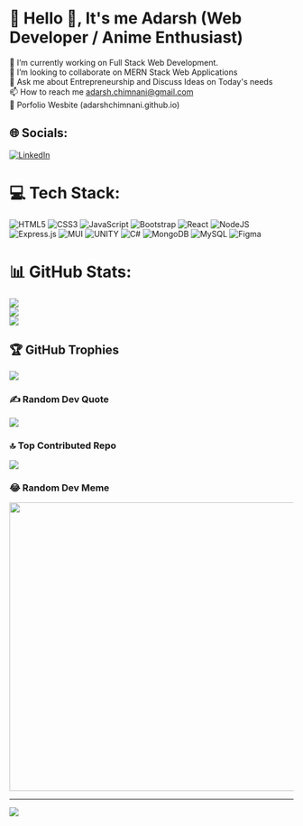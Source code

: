 # 💫 Hello 👋, It's me Adarsh (Web Developer / Anime Enthusiast)
🔭 I’m currently working on Full Stack Web Development.<br>👯 I’m looking to collaborate on MERN Stack Web Applications<br>💬 Ask me about Entrepreneurship and Discuss Ideas on Today's needs<br>📫 How to reach me adarsh.chimnani@gmail.com <br> 🔗 Porfolio Wesbite (adarshchimnani.github.io)


## 🌐 Socials:
[![LinkedIn](https://img.shields.io/badge/LinkedIn-%230077B5.svg?logo=linkedin&logoColor=white)](https://linkedin.com/in/https://www.linkedin.com/in/adarshchimnani) 

# 💻 Tech Stack:
![HTML5](https://img.shields.io/badge/html5-%23E34F26.svg?style=plastic&logo=html5&logoColor=white) ![CSS3](https://img.shields.io/badge/css3-%231572B6.svg?style=plastic&logo=css3&logoColor=white) ![JavaScript](https://img.shields.io/badge/javascript-%23323330.svg?style=plastic&logo=javascript&logoColor=%23F7DF1E) ![Bootstrap](https://img.shields.io/badge/bootstrap-%23563D7C.svg?style=plastic&logo=bootstrap&logoColor=white) ![React](https://img.shields.io/badge/react-%2320232a.svg?style=plastic&logo=react&logoColor=%2361DAFB) ![NodeJS](https://img.shields.io/badge/node.js-6DA55F?style=plastic&logo=node.js&logoColor=white) ![Express.js](https://img.shields.io/badge/express.js-%23404d59.svg?style=plastic&logo=express&logoColor=%2361DAFB) ![MUI](https://img.shields.io/badge/MUI-%230081CB.svg?style=plastic&logo=material-ui&logoColor=white) ![UNITY](https://img.shields.io/badge/Unity-%2320232a.svg?style=plastic&logo=unity&logoColor=white) ![C#](https://img.shields.io/badge/c%23-%23239120.svg?style=plastic&logo=c-sharp&logoColor=white) ![MongoDB](https://img.shields.io/badge/MongoDB-%234ea94b.svg?style=plastic&logo=mongodb&logoColor=white) ![MySQL](https://img.shields.io/badge/mysql-%2300f.svg?style=plastic&logo=mysql&logoColor=white) 	![Figma](https://img.shields.io/badge/figma-%23F24E1E.svg?style=plastic&logo=figma&logoColor=white)
# 📊 GitHub Stats:
![](https://github-readme-stats.vercel.app/api?username=adarshchimnani&theme=slateorange&hide_border=false&include_all_commits=false&count_private=false)<br/>
![](https://github-readme-streak-stats.herokuapp.com/?user=adarshchimnani&theme=slateorange&hide_border=false)<br/>
![](https://github-readme-stats.vercel.app/api/top-langs/?username=adarshchimnani&theme=slateorange&hide_border=false&include_all_commits=false&count_private=false&layout=compact)

## 🏆 GitHub Trophies
![](https://github-profile-trophy.vercel.app/?username=adarshchimnani&theme=discord&no-frame=false&no-bg=true&margin-w=4)

### ✍️ Random Dev Quote
![](https://quotes-github-readme.vercel.app/api?type=horizontal&theme=radical)

### 🔝 Top Contributed Repo
![](https://github-contributor-stats.vercel.app/api?username=adarshchimnani&limit=5&theme=tokyonight&combine_all_yearly_contributions=true)

### 😂 Random Dev Meme
<img src="https://rm.up.railway.app/" width="512px"/>

---
[![](https://visitcount.itsvg.in/api?id=adarshchimnani&icon=0&color=2)](https://visitcount.itsvg.in)

<!-- Proudly created with GPRM ( https://gprm.itsvg.in ) -->
